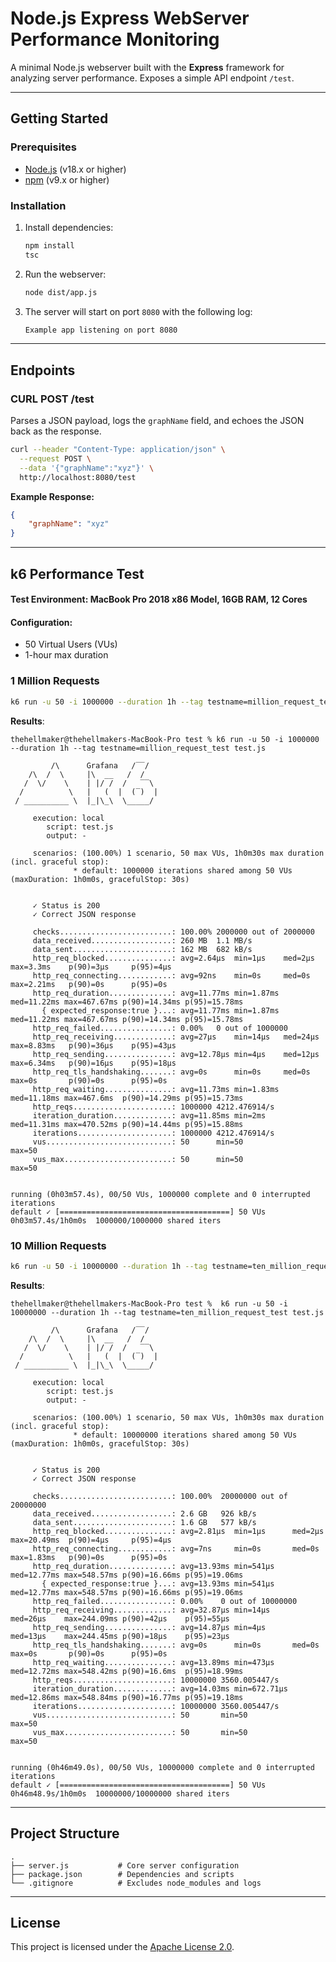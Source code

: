 # **Node.js Express WebServer Performance Monitoring**

A minimal Node.js webserver built with the **Express** framework for analyzing server performance. Exposes a simple API endpoint `/test`.

---

## **Getting Started**

### **Prerequisites**
- [Node.js](https://nodejs.org/) (v18.x or higher)
- [npm](https://www.npmjs.com/) (v9.x or higher)

### **Installation**
1. Install dependencies:
   ```bash
   npm install
   tsc
   ```

2. Run the webserver:
   ```bash
   node dist/app.js
   ```

3. The server will start on port `8080` with the following log:
   ```txt
   Example app listening on port 8080
   ```

---

## **Endpoints**

### **CURL POST /test**
Parses a JSON payload, logs the `graphName` field, and echoes the JSON back as the response.
```bash
curl --header "Content-Type: application/json" \
  --request POST \
  --data '{"graphName":"xyz"}' \
  http://localhost:8080/test
```

**Example Response:**
```json
{
    "graphName": "xyz"
}
```

---

## **k6 Performance Test**
#### **Test Environment**: MacBook Pro 2018 x86 Model, 16GB RAM, 12 Cores
#### **Configuration**:
- 50 Virtual Users (VUs)
- 1-hour max duration

### **1 Million Requests**
```bash
k6 run -u 50 -i 1000000 --duration 1h --tag testname=million_request_test test.js
```

**Results**:
```
thehellmaker@thehellmakers-MacBook-Pro test % k6 run -u 50 -i 1000000 --duration 1h --tag testname=million_request_test test.js

         /\      Grafana   /‾‾/
    /\  /  \     |\  __   /  /
   /  \/    \    | |/ /  /   ‾‾\
  /          \   |   (  |  (‾)  |
 / __________ \  |_|\_\  \_____/

     execution: local
        script: test.js
        output: -

     scenarios: (100.00%) 1 scenario, 50 max VUs, 1h0m30s max duration (incl. graceful stop):
              * default: 1000000 iterations shared among 50 VUs (maxDuration: 1h0m0s, gracefulStop: 30s)


     ✓ Status is 200
     ✓ Correct JSON response

     checks.........................: 100.00% 2000000 out of 2000000
     data_received..................: 260 MB  1.1 MB/s
     data_sent......................: 162 MB  682 kB/s
     http_req_blocked...............: avg=2.64µs  min=1µs    med=2µs     max=3.3ms    p(90)=3µs     p(95)=4µs
     http_req_connecting............: avg=92ns    min=0s     med=0s      max=2.21ms   p(90)=0s      p(95)=0s
     http_req_duration..............: avg=11.77ms min=1.87ms med=11.22ms max=467.67ms p(90)=14.34ms p(95)=15.78ms
       { expected_response:true }...: avg=11.77ms min=1.87ms med=11.22ms max=467.67ms p(90)=14.34ms p(95)=15.78ms
     http_req_failed................: 0.00%   0 out of 1000000
     http_req_receiving.............: avg=27µs    min=14µs   med=24µs    max=8.83ms   p(90)=36µs    p(95)=43µs
     http_req_sending...............: avg=12.78µs min=4µs    med=12µs    max=6.34ms   p(90)=16µs    p(95)=18µs
     http_req_tls_handshaking.......: avg=0s      min=0s     med=0s      max=0s       p(90)=0s      p(95)=0s
     http_req_waiting...............: avg=11.73ms min=1.83ms med=11.18ms max=467.6ms  p(90)=14.29ms p(95)=15.73ms
     http_reqs......................: 1000000 4212.476914/s
     iteration_duration.............: avg=11.85ms min=2ms    med=11.31ms max=470.52ms p(90)=14.44ms p(95)=15.88ms
     iterations.....................: 1000000 4212.476914/s
     vus............................: 50      min=50                 max=50
     vus_max........................: 50      min=50                 max=50


running (0h03m57.4s), 00/50 VUs, 1000000 complete and 0 interrupted iterations
default ✓ [======================================] 50 VUs  0h03m57.4s/1h0m0s  1000000/1000000 shared iters
```

### **10 Million Requests**
```bash
k6 run -u 50 -i 10000000 --duration 1h --tag testname=ten_million_request_test test.js
```

**Results**:
```
thehellmaker@thehellmakers-MacBook-Pro test %  k6 run -u 50 -i 10000000 --duration 1h --tag testname=ten_million_request_test test.js

         /\      Grafana   /‾‾/
    /\  /  \     |\  __   /  /
   /  \/    \    | |/ /  /   ‾‾\
  /          \   |   (  |  (‾)  |
 / __________ \  |_|\_\  \_____/

     execution: local
        script: test.js
        output: -

     scenarios: (100.00%) 1 scenario, 50 max VUs, 1h0m30s max duration (incl. graceful stop):
              * default: 10000000 iterations shared among 50 VUs (maxDuration: 1h0m0s, gracefulStop: 30s)


     ✓ Status is 200
     ✓ Correct JSON response

     checks.........................: 100.00%  20000000 out of 20000000
     data_received..................: 2.6 GB   926 kB/s
     data_sent......................: 1.6 GB   577 kB/s
     http_req_blocked...............: avg=2.81µs  min=1µs      med=2µs     max=20.49ms  p(90)=4µs     p(95)=4µs
     http_req_connecting............: avg=7ns     min=0s       med=0s      max=1.83ms   p(90)=0s      p(95)=0s
     http_req_duration..............: avg=13.93ms min=541µs    med=12.77ms max=548.57ms p(90)=16.66ms p(95)=19.06ms
       { expected_response:true }...: avg=13.93ms min=541µs    med=12.77ms max=548.57ms p(90)=16.66ms p(95)=19.06ms
     http_req_failed................: 0.00%    0 out of 10000000
     http_req_receiving.............: avg=32.87µs min=14µs     med=26µs    max=244.09ms p(90)=42µs    p(95)=55µs
     http_req_sending...............: avg=14.87µs min=4µs      med=13µs    max=244.45ms p(90)=18µs    p(95)=23µs
     http_req_tls_handshaking.......: avg=0s      min=0s       med=0s      max=0s       p(90)=0s      p(95)=0s
     http_req_waiting...............: avg=13.89ms min=473µs    med=12.72ms max=548.42ms p(90)=16.6ms  p(95)=18.99ms
     http_reqs......................: 10000000 3560.005447/s
     iteration_duration.............: avg=14.03ms min=672.71µs med=12.86ms max=548.84ms p(90)=16.77ms p(95)=19.18ms
     iterations.....................: 10000000 3560.005447/s
     vus............................: 50       min=50                   max=50
     vus_max........................: 50       min=50                   max=50


running (0h46m49.0s), 00/50 VUs, 10000000 complete and 0 interrupted iterations
default ✓ [======================================] 50 VUs  0h46m48.9s/1h0m0s  10000000/10000000 shared iters
```

---

## **Project Structure**
```
.
├── server.js           # Core server configuration
├── package.json        # Dependencies and scripts
└── .gitignore          # Excludes node_modules and logs
```

---

## **License**
This project is licensed under the [Apache License 2.0](LICENSE).